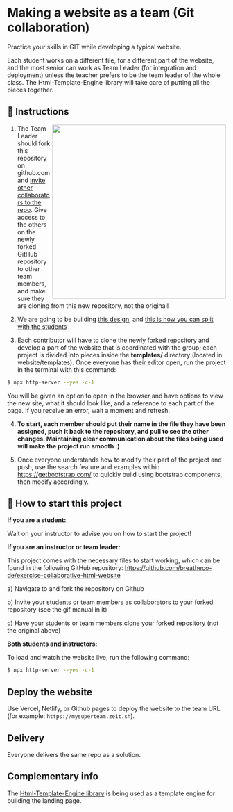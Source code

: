 # Making a website as a team (Git collaboration)

Practice your skills in GIT while developing a typical website.

Each student works on a different file, for a different part of the website, and the most senior can work as Team Leader (for integration and deployment) unless the teacher prefers to be the team leader of the whole class. The Html-Template-Engine library will take care of putting all the pieces together.

## 📝 Instructions

<img align="right" height="400" src="https://github.com/breatheco-de/exercise-collaborative-html-website/blob/master/website/designs/guide.jpg?raw=true" />

1. The Team Leader should fork this repository on github.com and [invite other collaborators to the repo](https://github.com/breatheco-de/exercise-git-collabration/blob/master/iOBmU5zYqA.gif). Give access to the others on the newly forked GitHub repository to other team members, and make sure they are cloning from this new repository, not the original!

2. We are going to be building [this design](https://raw.githubusercontent.com/breatheco-de/exercise-collaborative-html-website/master/website/designs/thumb.jpg), and [this is how you can split with the students](https://github.com/breatheco-de/exercise-collaborative-html-website/blob/master/website/designs/guide.jpg?raw=true)

3. Each contributor will have to clone the newly forked repository and develop a part of the website that is coordinated with the group; each project is divided into pieces inside the **templates/** directory (located in website/templates). Once everyone has their editor open, run the project in the terminal with this command:

```bash
$ npx http-server --yes -c-1
```

You will be given an option to open in the browser and have options to view the new site, what it should look like, and a reference to each part of the page. If you receive an error, wait a moment and refresh.

4. **To start, each member should put their name in the file they have been assigned, push it back to the repository, and pull to see the other changes. Maintaining clear communication about the files being used will make the project run smooth :)**

5. Once everyone understands how to modify their part of the project and push, use the search feature and examples within https://getbootstrap.com/ to quickly build using bootstrap components, then modify accordingly.

## 🌱  How to start this project

**If you are a student:**

Wait on your instructor to advise you on how to start the project!

**If you are an instructor or team leader:**

This project comes with the necessary files to start working, which can be found in the following GitHub repository:
https://github.com/breatheco-de/exercise-collaborative-html-website

a) Navigate to and fork the repository on Github

b) Invite your students or team members as collaborators to your forked repository (see the gif manual in it)

c) Have your students or team members clone your forked repository (not the original above)

**Both students and instructors:**

To load and watch the website live, run the following command:

```bash
$ npx http-server --yes -c-1
```


## Deploy the website

Use Vercel, Netlify, or Github pages to deploy the website to the team URL (for example: `https://mysuperteam.zeit.sh`).

## Delivery

Everyone delivers the same repo as a solution.

## Complementary info

The [Html-Template-Engine library](https://github.com/alesanchezr/html-template-engine) is being used as a template engine for building the landing page.


